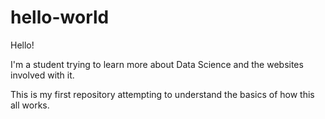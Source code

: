 # hello-world
Hello!

I'm a student trying to learn more about Data Science and the websites involved with it.

This is my first repository attempting to understand the basics of how this all works.
